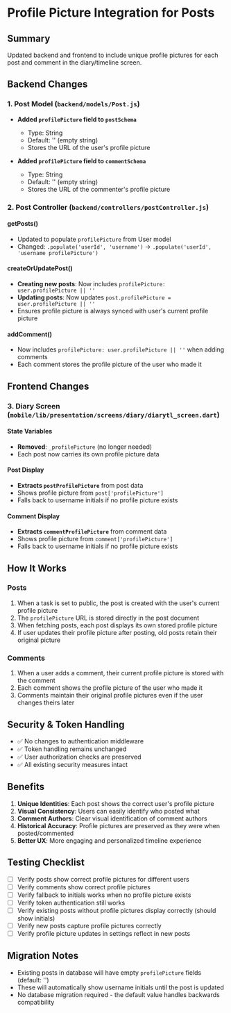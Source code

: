 # Profile Picture Integration for Posts

## Summary
Updated backend and frontend to include unique profile pictures for each post and comment in the diary/timeline screen.

## Backend Changes

### 1. Post Model (`backend/models/Post.js`)
- **Added `profilePicture` field to `postSchema`**
  - Type: String
  - Default: '' (empty string)
  - Stores the URL of the user's profile picture

- **Added `profilePicture` field to `commentSchema`**
  - Type: String
  - Default: '' (empty string)
  - Stores the URL of the commenter's profile picture

### 2. Post Controller (`backend/controllers/postController.js`)

#### getPosts()
- Updated to populate `profilePicture` from User model
- Changed: `.populate('userId', 'username')` → `.populate('userId', 'username profilePicture')`

#### createOrUpdatePost()
- **Creating new posts**: Now includes `profilePicture: user.profilePicture || ''`
- **Updating posts**: Now updates `post.profilePicture = user.profilePicture || ''`
- Ensures profile picture is always synced with user's current profile picture

#### addComment()
- Now includes `profilePicture: user.profilePicture || ''` when adding comments
- Each comment stores the profile picture of the user who made it

## Frontend Changes

### 3. Diary Screen (`mobile/lib/presentation/screens/diary/diarytl_screen.dart`)

#### State Variables
- **Removed**: `_profilePicture` (no longer needed)
- Each post now carries its own profile picture data

#### Post Display
- **Extracts `postProfilePicture`** from post data
- Shows profile picture from `post['profilePicture']`
- Falls back to username initials if no profile picture exists

#### Comment Display
- **Extracts `commentProfilePicture`** from comment data
- Shows profile picture from `comment['profilePicture']`
- Falls back to username initials if no profile picture exists

## How It Works

### Posts
1. When a task is set to public, the post is created with the user's current profile picture
2. The `profilePicture` URL is stored directly in the post document
3. When fetching posts, each post displays its own stored profile picture
4. If user updates their profile picture after posting, old posts retain their original picture

### Comments
1. When a user adds a comment, their current profile picture is stored with the comment
2. Each comment shows the profile picture of the user who made it
3. Comments maintain their original profile pictures even if the user changes theirs later

## Security & Token Handling
- ✅ No changes to authentication middleware
- ✅ Token handling remains unchanged
- ✅ User authorization checks are preserved
- ✅ All existing security measures intact

## Benefits
1. **Unique Identities**: Each post shows the correct user's profile picture
2. **Visual Consistency**: Users can easily identify who posted what
3. **Comment Authors**: Clear visual identification of comment authors
4. **Historical Accuracy**: Profile pictures are preserved as they were when posted/commented
5. **Better UX**: More engaging and personalized timeline experience

## Testing Checklist
- [ ] Verify posts show correct profile pictures for different users
- [ ] Verify comments show correct profile pictures
- [ ] Verify fallback to initials works when no profile picture exists
- [ ] Verify token authentication still works
- [ ] Verify existing posts without profile pictures display correctly (should show initials)
- [ ] Verify new posts capture profile pictures correctly
- [ ] Verify profile picture updates in settings reflect in new posts

## Migration Notes
- Existing posts in database will have empty `profilePicture` fields (default: '')
- These will automatically show username initials until the post is updated
- No database migration required - the default value handles backwards compatibility
